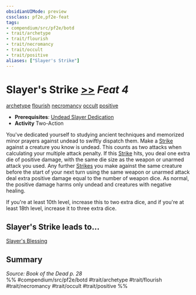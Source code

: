```yaml
---
obsidianUIMode: preview
cssclass: pf2e,pf2e-feat
tags:
- compendium/src/pf2e/botd
- trait/archetype
- trait/flourish
- trait/necromancy
- trait/occult
- trait/positive
aliases: ["Slayer's Strike"]
---
```

# Slayer's Strike  [>>](chapter-9-playing-the-game.md#Actions "Two-Action") *Feat 4*  
[archetype](archetype.md "Archetype Feat Trait")  [flourish](flourish.md "Flourish Combat Trait")  [necromancy](necromancy.md "Necromancy School Trait")  [occult](occult.md "Occult Tradition Trait")  [positive](positive.md "Positive Energy & Element Trait")  

- **Prerequisites**: [Undead Slayer Dedication](undead-slayer-dedication-botd.md)
- **Activity** Two-Action

You've dedicated yourself to studying ancient techniques and memorized minor prayers against undead to swiftly dispatch them. Make a [Strike](strike.md) against a creature you know is undead. This counts as two attacks when calculating your multiple attack penalty. If this [Strike](strike.md) hits, you deal one extra die of positive damage, with the same die size as the weapon or unarmed attack you used. Any further [Strikes](strike.md) you make against the same creature before the start of your next turn using the same weapon or unarmed attack deal extra positive damage equal to the number of weapon dice. As normal, the positive damage harms only undead and creatures with negative healing.

If you're at least 10th level, increase this to two extra dice, and if you're at least 18th level, increase it to three extra dice.

## Slayer's Strike leads to...

[Slayer's Blessing](slayers-blessing-botd.md)

## Summary

*Source: Book of the Dead p. 28*  
%% #compendium/src/pf2e/botd #trait/archetype #trait/flourish #trait/necromancy #trait/occult #trait/positive %%